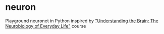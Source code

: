 # neuron
Playground neuronet in Python inspired by ["Understanding the Brain: The Neurobiology of Everyday Life"](https://class.coursera.org/neurobio-002) course
